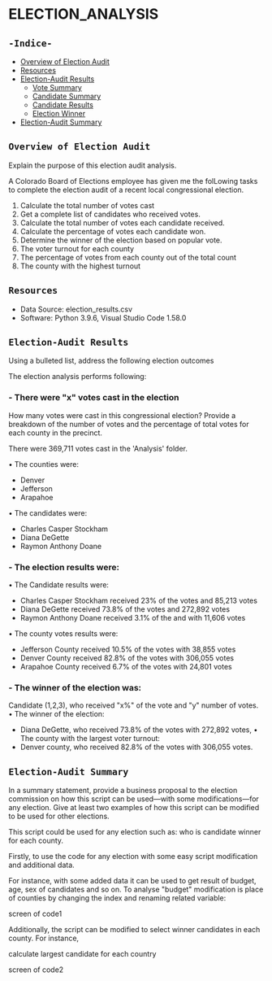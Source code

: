 # ELECTION_ANALYSIS
## `-Indice-`

- [Overview of Election Audit](#Overview-of-Election-Audit)
- [Resources](#resources)
- [Election-Audit Results](#Election-Audit-Results)
  - [Vote Summary](#there-were-"x"-votes-cast)
  - [Candidate Summary](#the-candidates-were)
   - [Candidate Results](#the-candidate-results-were)
   - [Election Winner](#the-winner-of-the-election-was)
- [Election-Audit Summary](#Election-Audit-Summary)

## `Overview of Election Audit`

Explain the purpose of this election audit analysis. 

A Colorado Board of Elections employee has given me the folLowing tasks to complete the election audit of a recent local congressional election.

1. Calculate the total number of votes cast
2. Get a complete list of candidates who received votes.
3. Calculate the total number of votes each candidate received.
4. Calculate the percentage of votes each candidate won.
5. Determine the winner of the election based on popular vote.
6. The voter turnout for each county
7. The percentage of votes from each county out of the total count
8. The county with the highest turnout
## `Resources`
  - Data Source: election_results.csv
  - Software: Python 3.9.6, Visual Studio Code 1.58.0
## `Election-Audit Results`
Using a bulleted list, address the following election outcomes

The election analysis performs following:
  ### - There were "x" votes cast in the election
How many votes were cast in this congressional election?
Provide a breakdown of the number of votes and the percentage of total votes for each county in the precinct.

There were 369,711 votes cast in the 'Analysis' folder.

• The counties were:
  - Denver
  - Jefferson
  - Arapahoe

• The candidates were:
  - Charles Casper Stockham
  - Diana DeGette
  - Raymon Anthony Doane
  ### - The election results were:
•	The Candidate results were:
  - Charles Casper Stockham received 23% of the votes and 85,213 votes
  - Diana DeGette received 73.8% of the votes and 272,892 votes
  - Raymon Anthony Doane received 3.1% of the and with 11,606 votes
    
•	The county votes results were:
  - Jefferson County received 10.5% of the votes with 38,855 votes
  - Denver County received 82.8% of the votes with 306,055 votes
  - Arapahoe County received 6.7% of the votes with 24,801 votes

  ### - The winner of the election was:
  Candidate (1,2,3), who received "x%" of the vote and "y" number of votes.
•	The winner of the election:
  - Diana DeGette, who received 73.8% of the votes with 272,892 votes,
•	The county with the largest voter turnout:
  - Denver county, who received 82.8% of the votes with 306,055 votes.

## `Election-Audit Summary`
In a summary statement, provide a business proposal to the election commission on how this script can be used—with some modifications—for any election. 
Give at least two examples of how this script can be modified to be used for other elections.

 This script could be used for any election such as: who is candidate winner for each county. 

Firstly, to use the code for any election with some easy script modification and additional data. 

For instance, with some added data it can be used to get result of budget, age, sex of candidates and so on. To analyse "budget" modification is place of counties by changing the index and renaming related variable:

screen of code1

Additionally, the script can be modified to select winner candidates in each county. For instance, 

calculate largest candidate for each country

screen of code2